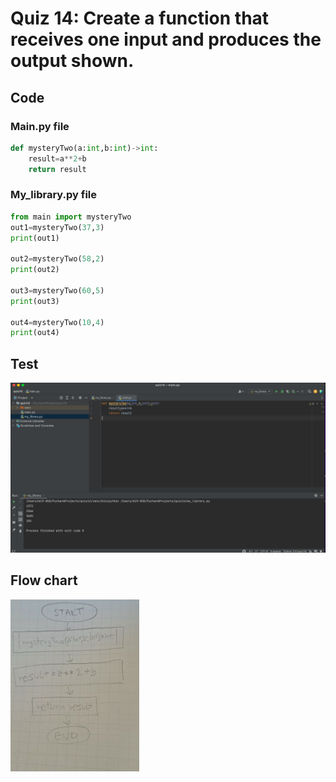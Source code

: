 # Quiz 14: Create a function that receives one input and produces the output shown. 
## Code
### Main.py file
```.py
def mysteryTwo(a:int,b:int)->int:
    result=a**2+b
    return result
```
### My_library.py file
```.py
from main import mysteryTwo
out1=mysteryTwo(37,3)
print(out1)

out2=mysteryTwo(58,2)
print(out2)

out3=mysteryTwo(60,5)
print(out3)

out4=mysteryTwo(10,4)
print(out4)
```
## Test
![](14.png)

## Flow chart
![](014.png)
